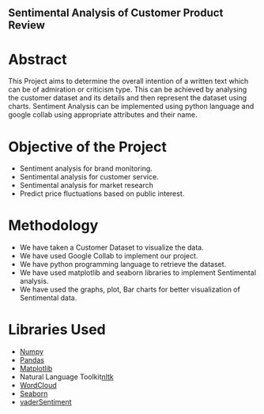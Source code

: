 ## Sentimental Analysis of Customer Product Review

# Abstract 

This Project aims to determine the overall intention of a written text which can be of admiration or criticism type. 
This can be achieved by analysing the customer dataset and its details and then represent the dataset using charts. 
Sentiment Analysis can be implemented using python language and google collab using appropriate attributes and their name.

# Objective of the Project

* Sentiment analysis for brand monitoring.
* Sentimental analysis for customer service.
* Sentimental analysis for market research
* Predict price fluctuations based on public interest.

# Methodology

* We have taken a Customer Dataset to visualize the data.
* We have used Google Collab to implement our project.
* We have python programming language to retrieve the dataset.
* We have used matplotlib and seaborn libraries to implement Sentimental analysis.
* We have used the graphs, plot, Bar charts for better visualization of Sentimental data.

# Libraries Used

* [Numpy](https://numpy.org/doc/stable/user/whatisnumpy.html)
* [Pandas](https://pandas.pydata.org/pandas-docs/stable/getting_started/overview.html)
* [Matplotlib](https://matplotlib.org/)
* Natural Language Toolkit[nltk](https://www.nltk.org/)
* [WordCloud](https://pypi.org/project/wordcloud/)
* [Seaborn](https://seaborn.pydata.org/#:~:text=Seaborn%20is%20a%20Python%20data,introductory%20notes%20or%20the%20paper.)
* [vaderSentiment](https://pypi.org/project/vaderSentiment/)
